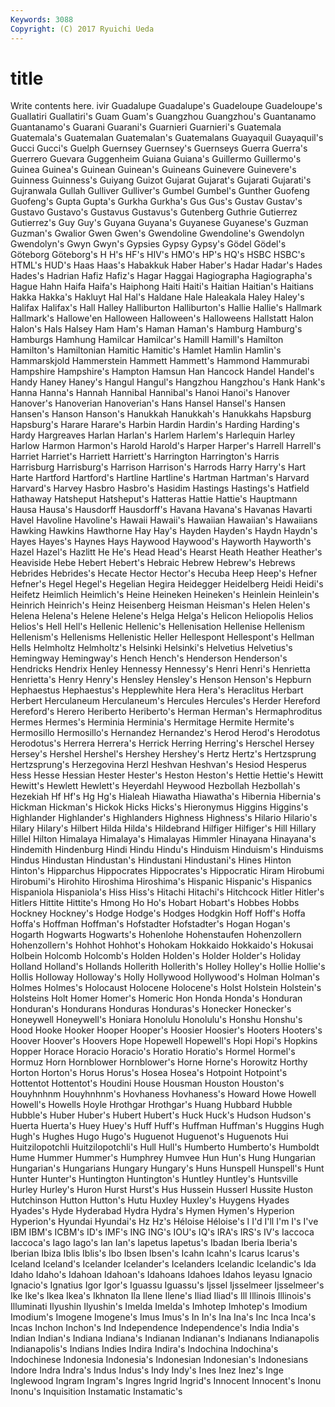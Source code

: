 ```yaml
---
Keywords: 3088 
Copyright: (C) 2017 Ryuichi Ueda
---
```


# title

Write contents here.
ivir Guadalupe Guadalupe's
Guadeloupe Guadeloupe's Guallatiri Guallatiri's Guam Guam's Guangzhou Guangzhou's Guantanamo Guantanamo's
Guarani Guarani's Guarnieri Guarnieri's Guatemala Guatemala's Guatemalan Guatemalan's Guatemalans Guayaquil
Guayaquil's Gucci Gucci's Guelph Guernsey Guernsey's Guernseys Guerra Guerra's Guerrero
Guevara Guggenheim Guiana Guiana's Guillermo Guillermo's Guinea Guinea's Guinean Guinean's
Guineans Guinevere Guinevere's Guinness Guinness's Guiyang Guizot Gujarat Gujarat's Gujarati
Gujarati's Gujranwala Gullah Gulliver Gulliver's Gumbel Gumbel's Gunther Guofeng Guofeng's
Gupta Gupta's Gurkha Gurkha's Gus Gus's Gustav Gustav's Gustavo Gustavo's
Gustavus Gustavus's Gutenberg Guthrie Gutierrez Gutierrez's Guy Guy's Guyana Guyana's
Guyanese Guyanese's Guzman Guzman's Gwalior Gwen Gwen's Gwendoline Gwendoline's Gwendolyn
Gwendolyn's Gwyn Gwyn's Gypsies Gypsy Gypsy's Gödel Gödel's Göteborg Göteborg's
H H's HF's HIV's HMO's HP's HQ's HSBC HSBC's HTML's
HUD's Haas Haas's Habakkuk Haber Haber's Hadar Hadar's Hades Hades's
Hadrian Hafiz Hafiz's Hagar Haggai Hagiographa Hagiographa's Hague Hahn Haifa
Haifa's Haiphong Haiti Haiti's Haitian Haitian's Haitians Hakka Hakka's Hakluyt
Hal Hal's Haldane Hale Haleakala Haley Haley's Halifax Halifax's Hall
Halley Halliburton Halliburton's Hallie Hallie's Hallmark Hallmark's Hallowe'en Halloween Halloween's
Halloweens Hallstatt Halon Halon's Hals Halsey Ham Ham's Haman Haman's
Hamburg Hamburg's Hamburgs Hamhung Hamilcar Hamilcar's Hamill Hamill's Hamilton Hamilton's
Hamiltonian Hamitic Hamitic's Hamlet Hamlin Hamlin's Hammarskjold Hammerstein Hammett Hammett's
Hammond Hammurabi Hampshire Hampshire's Hampton Hamsun Han Hancock Handel Handel's
Handy Haney Haney's Hangul Hangul's Hangzhou Hangzhou's Hank Hank's Hanna
Hanna's Hannah Hannibal Hannibal's Hanoi Hanoi's Hanover Hanover's Hanoverian Hanoverian's
Hans Hansel Hansel's Hansen Hansen's Hanson Hanson's Hanukkah Hanukkah's Hanukkahs
Hapsburg Hapsburg's Harare Harare's Harbin Hardin Hardin's Harding Harding's Hardy
Hargreaves Harlan Harlan's Harlem Harlem's Harlequin Harley Harlow Harmon Harmon's
Harold Harold's Harper Harper's Harrell Harrell's Harriet Harriet's Harriett Harriett's
Harrington Harrington's Harris Harrisburg Harrisburg's Harrison Harrison's Harrods Harry Harry's
Hart Harte Hartford Hartford's Hartline Hartline's Hartman Hartman's Harvard Harvard's
Harvey Hasbro Hasbro's Hasidim Hastings Hastings's Hatfield Hathaway Hatsheput Hatsheput's
Hatteras Hattie Hattie's Hauptmann Hausa Hausa's Hausdorff Hausdorff's Havana Havana's
Havanas Havarti Havel Havoline Havoline's Hawaii Hawaii's Hawaiian Hawaiian's Hawaiians
Hawking Hawkins Hawthorne Hay Hay's Hayden Hayden's Haydn Haydn's Hayes
Hayes's Haynes Hays Haywood Haywood's Hayworth Hayworth's Hazel Hazel's Hazlitt
He He's Head Head's Hearst Heath Heather Heather's Heaviside Hebe
Hebert Hebert's Hebraic Hebrew Hebrew's Hebrews Hebrides Hebrides's Hecate Hector
Hector's Hecuba Heep Heep's Hefner Hefner's Hegel Hegel's Hegelian Hegira
Heidegger Heidelberg Heidi Heidi's Heifetz Heimlich Heimlich's Heine Heineken Heineken's
Heinlein Heinlein's Heinrich Heinrich's Heinz Heisenberg Heisman Heisman's Helen Helen's
Helena Helena's Helene Helene's Helga Helga's Helicon Heliopolis Helios Helios's
Hell Hell's Hellenic Hellenic's Hellenisation Hellenise Hellenism Hellenism's Hellenisms Hellenistic
Heller Hellespont Hellespont's Hellman Hells Helmholtz Helmholtz's Helsinki Helsinki's Helvetius
Helvetius's Hemingway Hemingway's Hench Hench's Henderson Henderson's Hendricks Hendrix Henley
Hennessy Hennessy's Henri Henri's Henrietta Henrietta's Henry Henry's Hensley Hensley's
Henson Henson's Hepburn Hephaestus Hephaestus's Hepplewhite Hera Hera's Heraclitus Herbart
Herbert Herculaneum Herculaneum's Hercules Hercules's Herder Hereford Hereford's Herero Heriberto
Heriberto's Herman Herman's Hermaphroditus Hermes Hermes's Herminia Herminia's Hermitage Hermite
Hermite's Hermosillo Hermosillo's Hernandez Hernandez's Herod Herod's Herodotus Herodotus's Herrera
Herrera's Herrick Herring Herring's Herschel Hersey Hersey's Hershel Hershel's Hershey
Hershey's Hertz Hertz's Hertzsprung Hertzsprung's Herzegovina Herzl Heshvan Heshvan's Hesiod
Hesperus Hess Hesse Hessian Hester Hester's Heston Heston's Hettie Hettie's
Hewitt Hewitt's Hewlett Hewlett's Heyerdahl Heywood Hezbollah Hezbollah's Hezekiah Hf
Hf's Hg Hg's Hialeah Hiawatha Hiawatha's Hibernia Hibernia's Hickman Hickman's
Hickok Hicks Hicks's Hieronymus Higgins Higgins's Highlander Highlander's Highlanders Highness
Highness's Hilario Hilario's Hilary Hilary's Hilbert Hilda Hilda's Hildebrand Hilfiger
Hilfiger's Hill Hillary Hillel Hilton Himalaya Himalaya's Himalayas Himmler Hinayana
Hinayana's Hindemith Hindenburg Hindi Hindu Hindu's Hinduism Hinduism's Hinduisms Hindus
Hindustan Hindustan's Hindustani Hindustani's Hines Hinton Hinton's Hipparchus Hippocrates Hippocrates's
Hippocratic Hiram Hirobumi Hirobumi's Hirohito Hiroshima Hiroshima's Hispanic Hispanic's Hispanics
Hispaniola Hispaniola's Hiss Hiss's Hitachi Hitachi's Hitchcock Hitler Hitler's Hitlers
Hittite Hittite's Hmong Ho Ho's Hobart Hobart's Hobbes Hobbs Hockney
Hockney's Hodge Hodge's Hodges Hodgkin Hoff Hoff's Hoffa Hoffa's Hoffman
Hoffman's Hofstadter Hofstadter's Hogan Hogan's Hogarth Hogwarts Hogwarts's Hohenlohe Hohenstaufen
Hohenzollern Hohenzollern's Hohhot Hohhot's Hohokam Hokkaido Hokkaido's Hokusai Holbein Holcomb
Holcomb's Holden Holden's Holder Holder's Holiday Holland Holland's Hollands Hollerith
Hollerith's Holley Holley's Hollie Hollie's Hollis Holloway Holloway's Holly Hollywood
Hollywood's Holman Holman's Holmes Holmes's Holocaust Holocene Holocene's Holst Holstein
Holstein's Holsteins Holt Homer Homer's Homeric Hon Honda Honda's Honduran
Honduran's Hondurans Honduras Honduras's Honecker Honecker's Honeywell Honeywell's Honiara Honolulu
Honolulu's Honshu Honshu's Hood Hooke Hooker Hooper Hooper's Hoosier Hoosier's
Hooters Hooters's Hoover Hoover's Hoovers Hope Hopewell Hopewell's Hopi Hopi's
Hopkins Hopper Horace Horacio Horacio's Horatio Horatio's Hormel Hormel's Hormuz
Horn Hornblower Hornblower's Horne Horne's Horowitz Horthy Horton Horton's Horus
Horus's Hosea Hosea's Hotpoint Hotpoint's Hottentot Hottentot's Houdini House Housman
Houston Houston's Houyhnhnm Houyhnhnm's Hovhaness Hovhaness's Howard Howe Howell Howell's
Howells Hoyle Hrothgar Hrothgar's Huang Hubbard Hubble Hubble's Huber Huber's
Hubert Hubert's Huck Huck's Hudson Hudson's Huerta Huerta's Huey Huey's
Huff Huff's Huffman Huffman's Huggins Hugh Hugh's Hughes Hugo Hugo's
Huguenot Huguenot's Huguenots Hui Huitzilopotchli Huitzilopotchli's Hull Hull's Humberto Humberto's
Humboldt Hume Hummer Hummer's Humphrey Humvee Hun Hun's Hung Hungarian
Hungarian's Hungarians Hungary Hungary's Huns Hunspell Hunspell's Hunt Hunter Hunter's
Huntington Huntington's Huntley Huntley's Huntsville Hurley Hurley's Huron Hurst Hurst's
Hus Hussein Husserl Hussite Huston Hutchinson Hutton Hutton's Hutu Huxley
Huxley's Huygens Hyades Hyades's Hyde Hyderabad Hydra Hydra's Hymen Hymen's
Hyperion Hyperion's Hyundai Hyundai's Hz Hz's Héloise Héloise's I I'd
I'll I'm I's I've IBM IBM's ICBM's ID's IMF's ING
ING's IOU's IQ's IRA's IRS's IV's Iaccoca Iaccoca's Iago Iago's
Ian Ian's Iapetus Iapetus's Ibadan Iberia Iberia's Iberian Ibiza Iblis
Iblis's Ibo Ibsen Ibsen's Icahn Icahn's Icarus Icarus's Iceland Iceland's
Icelander Icelander's Icelanders Icelandic Icelandic's Ida Idaho Idaho's Idahoan Idahoan's
Idahoans Idahoes Idahos Ieyasu Ignacio Ignacio's Ignatius Igor Igor's Iguassu
Iguassu's Ijssel Ijsselmeer Ijsselmeer's Ike Ike's Ikea Ikea's Ikhnaton Ila
Ilene Ilene's Iliad Iliad's Ill Illinois Illinois's Illuminati Ilyushin Ilyushin's
Imelda Imelda's Imhotep Imhotep's Imodium Imodium's Imogene Imogene's Imus Imus's
In In's Ina Ina's Inc Inca Inca's Incas Inchon Inchon's
Ind Independence Independence's India India's Indian Indian's Indiana Indiana's Indianan
Indianan's Indianans Indianapolis Indianapolis's Indians Indies Indira Indira's Indochina Indochina's
Indochinese Indonesia Indonesia's Indonesian Indonesian's Indonesians Indore Indra Indra's Indus
Indus's Indy Indy's Ines Inez Inez's Inge Inglewood Ingram Ingram's
Ingres Ingrid Ingrid's Innocent Innocent's Inonu Inonu's Inquisition Instamatic Instamatic's
